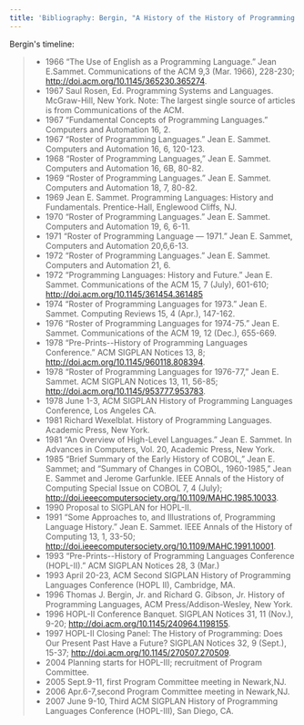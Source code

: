 ```yaml
---
title: 'Bibliography: Bergin, "A History of the History of Programming Languages" (2007)'
---
```


Bergin's timeline:

> * 1966 “The Use of English as a Programming Language.” Jean E.Sammet. Communications of the ACM 9,3 (Mar. 1966), 228-230; http://doi.acm.org/10.1145/365230.365274.
> * 1967 Saul Rosen, Ed. Programming Systems and Languages. McGraw-Hill, New York. Note: The largest single source of articles is from Communications of the ACM.
> * 1967 “Fundamental Concepts of Programming Languages.” Computers and Automation 16, 2.
> * 1967 “Roster of Programming Languages.” Jean E. Sammet. Computers and Automation 16, 6, 120-123.
> * 1968 “Roster of Programming Languages,” Jean E. Sammet. Computers and Automation 16, 6B, 80-82.
> * 1969 “Roster of Programming Languages.” Jean E. Sammet. Computers and Automation 18, 7, 80-82.
> * 1969 Jean E. Sammet. Programming Languages: History and Fundamentals. Prentice-Hall, Englewood Cliffs, NJ.
> * 1970 “Roster of Programming Languages.” Jean E. Sammet. Computers and Automation 19, 6, 6-11.
> * 1971 “Roster of Programming Language — 1971.” Jean E. Sammet, Computers and Automation 20,6,6-13.
> * 1972 “Roster of Programming Languages.” Jean E. Sammet. Computers and Automation 21, 6.
> * 1972 “Programming Languages: History and Future.” Jean E. Sammet. Communications of the ACM 15, 7 (July), 601-610; http://doi.acm.org/10.1145/361454.361485
> * 1974 “Roster of Programming Languages for 1973.” Jean E. Sammet. Computing Reviews 15, 4 (Apr.), 147-162.
> * 1976 “Roster of Programming Languages for 1974-75.” Jean E. Sammet. Communications of the ACM 19, 12 (Dec.), 655-669.
> * 1978 “Pre-Prints--History of Programming Languages Conference.” ACM SIGPLAN Notices 13, 8; http://doi.acm.org/10.1145/960118.808394.
> * 1978 “Roster of Programming Languages for 1976-77,” Jean E. Sammet. ACM SIGPLAN Notices 13, 11, 56-85; http://doi.acm.org/10.1145/953777.953783.
> * 1978 June 1-3, ACM SIGPLAN History of Programming Languages Conference, Los Angeles CA.
> * 1981 Richard Wexelblat. History of Programming Languages. Academic Press, New York.
> * 1981 “An Overview of High-Level Languages.” Jean E. Sammet. In Advances in Computers, Vol. 20, Academic Press, New York.
> * 1985 “Brief Summary of the Early History of COBOL,” Jean E. Sammet; and “Summary of Changes in COBOL, 1960-1985,” Jean E. Sammet and Jerome Garfunkle. IEEE Annals of the History of Computing Special Issue on COBOL 7, 4 (July); http://doi.ieeecomputersociety.org/10.1109/MAHC.1985.10033.
> * 1990 Proposal to SIGPLAN for HOPL-II.
> * 1991 “Some Approaches to, and Illustrations of, Programming Language History.” Jean E. Sammet. IEEE Annals of the History of Computing 13, 1, 33-50; http://doi.ieeecomputersociety.org/10.1109/MAHC.1991.10001.
> * 1993 “Pre-Prints--History of Programming Languages Conference (HOPL-II).” ACM SIGPLAN Notices 28, 3 (Mar.)
> * 1993 April 20-23, ACM Second SIGPLAN History of Programming Languages Conference (HOPL II), Cambridge, MA.
> * 1996 Thomas J. Bergin, Jr. and Richard G. Gibson, Jr. History of Programming Languages, ACM Press/Addison-Wesley, New York.
> * 1996 HOPL-II Conference Banquet. SIGPLAN Notices 31, 11 (Nov.), 9-20; http://doi.acm.org/10.1145/240964.1198155.
> * 1997 HOPL-II Closing Panel: The History of Programming: Does Our Present Past Have a Future? SIGPLAN Notices 32, 9 (Sept.), 15-37; http://doi.acm.org/10.1145/270507.270509.
> * 2004 Planning starts for HOPL-III; recruitment of Program Committee.
> * 2005 Sept.9-11, first Program Committee meeting in Newark,NJ.
> * 2006 Apr.6-7,second Program Committee meeting in Newark,NJ.
> * 2007 June 9-10, Third ACM SIGPLAN History of Programming Languages Conference (HOPL-III), San Diego, CA.
